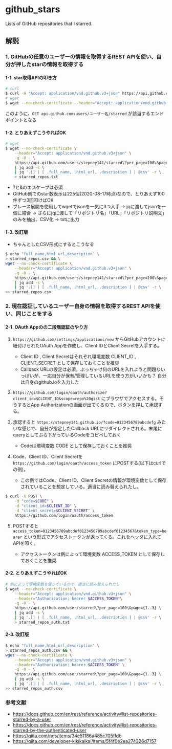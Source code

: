 # github_stars
Lists of GitHub repositories that I starred.  

## 解説

### 1. GitHubの任意のユーザーの情報を取得するREST APIを使い、自分が押したstarの情報を取得する

#### 1-1. star取得APIの叩き方

```bash
# curl
$ curl -H "Accept: application/vnd.github.v3+json" https://api.github.com/users/stepney141/starred
# wget
$ wget --no-check-certificate --header="Accept: application/vnd.github.v3+json" -q -O - https://api.github.com/users/stepney141/starred
```

このように、``GET api.github.com/users/ユーザー名/starred`` が該当するエンドポイントとなる

#### 1-2. とりあえずこうやればOK

```bash
# wget
$ wget --no-check-certificate \
    --header="Accept: application/vnd.github.v3+json" \
    -q -O - \
    https://api.github.com/users/stepney141/starred\?per_page=100\&page={1..3} \
    | jq add -s \
    | jq '.[] | [ .full_name, .html_url, .description ] | @csv' -r \
    > starred_repos.txt
```

- ?と&のエスケープは必須
- GitHub側でのstar数表示は225個(2020-08-17時点)なので、とりあえず100件ずつ3回叩けばOK
- ブレース展開を使用してwgetでjsonを一気に3つ入手 -> jqに渡してjsonを一個に結合 -> さらにjqに渡して「リポジトリ名」「URL」「リポジトリ説明文」のみを抽出、CSV化 -> txtに出力

#### 1-3. 改訂版

- ちゃんとしたCSV形式にするとこうなる

```bash
$ echo "full_name,html_url,description" \
> starred_repos.csv && \
wget --no-check-certificate \
    --header="Accept: application/vnd.github.v3+json" \
    -q -O - \
    https://api.github.com/users/stepney141/starred\?per_page=100\&page={1..3} \
    | jq add -s \
    | jq '.[] | [ .full_name, .html_url, .description ] | @csv' -r \
>> starred_repos.csv 
```

### 2. 現在認証しているユーザー自身の情報を取得するREST APIを使い、同じことをする

#### 2-1. OAuth Appのの二段階認証のやり方

1. ``https://github.com/settings/applications/new`` からGitHubアカウントに紐付けられたOAuth Appを作成し、Client IDとClient Secretを入手する。

   - Client ID , Client Secretはそれぞれ環境変数 CLIENT_ID , CLIENT_SECRET として保存しておくことを推奨
   - Callback URLの設定は必須。ぶっちゃけ何のURLを入れようと問題ないっぽいが、一応自分が保有/管理しているURLを使う方がいいかも？ 自分は自身のgithub.ioを入力した

2. ``https://github.com/login/oauth/authorize?client_id=$CLIENT_ID&scope=repo%20gist`` にブラウザでアクセスする。そうするとApp Authorizationの画面が出てくるので、ボタンを押して承認する。

3. 承認すると ``https://stepney141.github.io/?code=0123456789abcdefg`` みたいな感じで、自分が指定したCallback URLにリダイレクトされる。末尾にqueryとしてぶら下がっているCodeをコピペしておく

   - Codeは環境変数 CODE として保存しておくことを推奨

4. Code、Client ID、Client Secretを ``https://github.com/login/oauth/access_token`` にPOSTする(以下はcurlでの例)。

   - この例ではCode、Client ID、Client Secretの情報が環境変数として保存されていることを想定している。適当に読み替えられたし。

```bash
$ curl -X POST \
    -d "code=$CODE" \
    -d "client_id=$CLIENT_ID" \
    -d "client_secret=$CLIENT_SECRET" \
    https://github.com/login/oauth/access_token
```

5. POSTすると ``access_token=0123456789abcdef0123456789abcdef01234567&token_type=bearer`` という形式でアクセストークンが返ってくる。これをヘッダに入れてAPIを叩く。

   - アクセストークンは例によって環境変数 ACCESS_TOKEN として保存しておくことを推奨

#### 2-2. とりあえずこうやればOK 

```bash
# 例によって環境変数を使っているので、適当に読み替えられたし
$ wget --no-check-certificate \
    --header="Accept: application/vnd.github.v3+json" \
    --header="Authorization: bearer $ACCESS_TOKEN"\
    -q -O - \
    https://api.github.com/user/starred\?per_page=100\&page={1..3} \
    | jq add -s \
    | jq '.[] | [ .full_name, .html_url, .description ] | @csv' -r \
    > starred_repos_auth.txt
```

#### 2-3. 改訂版

```bash
$ echo "full_name,html_url,description" \
> starred_repos_auth.csv && \
wget --no-check-certificate \
    --header="Accept: application/vnd.github.v3+json" \
    --header="Authorization: bearer $ACCESS_TOKEN" \
    -q -O - \
    https://api.github.com/user/starred\?per_page=100\&page={1..3} \
    | jq add -s \
    | jq '.[] | [ .full_name, .html_url, .description ] | @csv' -r \
>> starred_repos_auth.csv 
```

### 参考文献

- https://docs.github.com/en/rest/reference/activity#list-repositories-starred-by-a-user
- https://docs.github.com/en/rest/reference/activity#list-repositories-starred-by-the-authenticated-user
- https://qiita.com/ngs/items/34e51186a485c705ffdb
- https://qiita.com/developer-kikikaikai/items/5f4f0e2ea274326d7157
